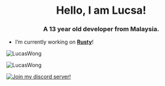 <h1 align="center">Hello, I am Lucsa!</h1>
<h3 align="center">A 13 year old developer from Malaysia.</h3>

- I’m currently working on [**Rusty**](https://github.com/LucasWong080917/Rusty)!

<p align="left">
  <img src="https://github-readme-stats.vercel.app/api?username=LucasWong080917&show_icons=true&locale=en&theme=dark&layout=compact" alt="LucasWong" />
</p>
<p align="left">
  <img src="https://github-readme-stats.vercel.app/api/top-langs?username=LucasWong080917&show_icons=true&locale=en&layout=compact&theme=dark" alt="LucasWong" />
</p>
<p align="left">
  <a href="https://discord.gg/CAgrUrpXnk" targer='blank'>
  <img src="https://discordapp.com/api/guilds/794109418601709618/widget.png?style=banner4" alt="Join my discord server!" title="Join my discord server!"/>
  </a>
</p>

